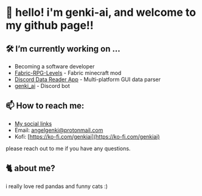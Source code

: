 # 🥳 hello! i'm genki-ai, and welcome to my github page!!

## 🛠️ I’m currently working on ...
- Becoming a software developer
- [Fabric-RPG-Levels](https://github.com/genki-angel/fabric-RPG-levels) - Fabric minecraft mod
- [Discord Data Reader App](https://github.com/genki-angel/discord-data-reader-app) - Multi-platform GUI data parser
- [genki_ai](https://github.com/genki-angel/genki_ai) - Discord bot

## 📫 How to reach me:
- [My social links](https://genki.cafe/socials/)
- Email: [angelgenki@protonmail.com](mailto:angelgenki@protonmail.com)
- Kofi: [https://ko-fi.com/genkiai](https://ko-fi.com/genkiai)

please reach out to me if you have any questions.

## 🐈 about me?
i really love red pandas and funny cats :)
